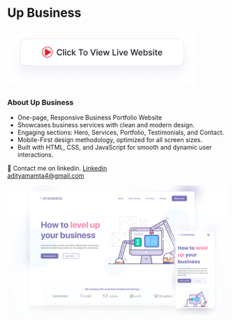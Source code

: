 # Up Business
## <a href="https://adityamamta.github.io/Up-business/"><img src="img/readme-btn.png" alt="Click to view live website" height="120"></a>
### About Up Business

- One-page, Responsive Business Portfolio Website
- Showcases business services with clean and modern design.
- Engaging sections: Hero, Services, Portfolio, Testimonials, and Contact.
- Mobile-First design methodology, optimized for all screen sizes.
- Built with HTML, CSS, and JavaScript for smooth and dynamic user interactions.

💼 Contact me on linkedin. [Linkedin](https://www.linkedin.com/in/adityamamta/) <br>
adityamamta4@gmail.com

![preview img](img/up-business-mockup.png)

